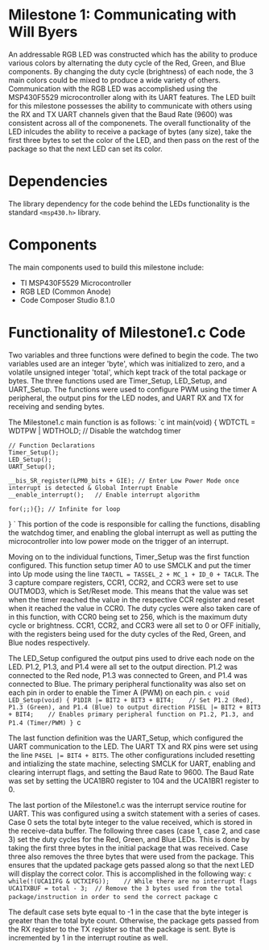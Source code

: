 # Milestone 1: Communicating with Will Byers
An addressable RGB LED was constructed which has the ability to produce various colors by alternating the duty cycle of the Red, Green, and Blue components. By changing the duty cycle (brightness) of each node, the 3 main colors could be mixed to produce a wide variety of others. Communication with the RGB LED was accomplished using the MSP430F5529 microcontroller along with its UART features. The LED built for this milestone possesses the ability to communicate with others using the RX and TX UART channels given that the Baud Rate (9600) was consistent across all of the componenets. The overall functionality of the LED inlcudes the ability to receive a package of bytes (any size), take the first three bytes to set the color of the LED, and then pass on the rest of the package so that the next LED can set its color.

# Dependencies
The library dependency for the code behind the LEDs functionality is the standard `<msp430.h>` library.

# Components
The main components used to build this milestone include:
* TI MSP430F5529 Microcontroller
* RGB LED (Common Anode)
* Code Composer Studio 8.1.0


# Functionality of Milestone1.c Code
Two variables and three functions were defined to begin the code. The two variables used are an integer 'byte', which was initialized to zero, and a volatile unsigned integer 'total', which kept track of the total package or bytes. The three functions used are Timer_Setup, LED_Setup, and UART_Setup. The functions were used to configure PWM using the timer A peripheral, the output pins for the LED nodes, and UART RX and TX for receiving and sending bytes.

The Milestone1.c main function is as follows:
`c
int main(void)
{
	WDTCTL = WDTPW | WDTHOLD;	// Disable the watchdog timer
	
	// Function Declarations
	Timer_Setup();
	LED_Setup();
	UART_Setup();

	__bis_SR_register(LPM0_bits + GIE); // Enter Low Power Mode once interrupt is detected & Global Interrupt Enable
    __enable_interrupt();   // Enable interrupt algorithm

    for(;;){}; // Infinite for loop
}
`
This portion of the code is responsible for calling the functions, disabling the watchdog timer, and enabling the global interrupt as well as putting the microcontroller into low power mode on the trigger of an interrupt.

Moving on to the individual functions, Timer_Setup was the first function configured. This function setup timer A0 to use SMCLK and put the timer into Up mode using the line `TA0CTL = TASSEL_2 + MC_1 + ID_0 + TACLR`. The 3 capture compare registers, CCR1, CCR2, and CCR3 were set to use OUTMOD3, which is Set/Reset mode. This means that the value was set when the timer reached the value in the respective CCR register and reset when it reached the value in CCR0. The duty cycles were also taken care of in this function, with CCR0 being set to 256, which is the maximum duty cycle or brightness. CCR1, CCR2, and CCR3 were all set to 0 or OFF initially, with the registers being used for the duty cycles of the Red, Green, and Blue nodes respectively.

The LED_Setup configured the output pins used to drive each node on the LED. P1.2, P1.3, and P1.4 were all set to the output direction. P1.2 was connected to the Red node, P1.3 was connected to Green, and P1.4 was connected to Blue. The primary peripheral functionality was also set on each pin in order to enable the Timer A (PWM) on each pin.
`c
void LED_Setup(void)
{
    P1DIR |= BIT2 + BIT3 + BIT4;    // Set P1.2 (Red), P1.3 (Green), and P1.4 (Blue) to output direction
    P1SEL |= BIT2 + BIT3 + BIT4;    // Enables primary peripheral function on P1.2, P1.3, and P1.4 (Timer/PWM)
}
`c

The last function definition was the UART_Setup, which configured the UART communication to the LED. The UART TX and RX pins were set using the line `P4SEL |= BIT4 + BIT5`. The other configurations included resetting and intializing the state machine, selecting SMCLK for UART, enabling and clearing interrupt flags, and setting the Baud Rate to 9600. The Baud Rate was set by setting the UCA1BR0 register to 104 and the UCA1BR1 register to 0.

The last portion of the Milestone1.c was the interrupt service routine for UART. This was configured using a switch statement with a series of cases. Case 0 sets the total byte integer to the value received, which is stored in the receive-data buffer. The following three cases (case 1, case 2, and case 3) set the duty cycles for the Red, Green, and Blue LEDs. This is done by taking the first three bytes in the initial package that was received. Case three also removes the three bytes that were used from the package. This ensures that the updated package gets passed along so that the next LED will display the correct color. This is accomplished in the following way:
`c
while(!(UCA1IFG & UCTXIFG));    // While there are no interrupt flags
UCA1TXBUF = total - 3;  // Remove the 3 bytes used from the total package/instruction in order to send the correct package
`c

The default case sets byte equal to -1 in the case that the byte integer is greater than the total byte count. Otherwise, the package gets passed from the RX register to the TX register so that the package is sent. Byte is incremented by 1 in the interrupt routine as well.
